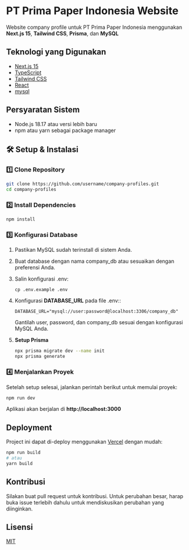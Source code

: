 # PT Prima Paper Indonesia Website

Website company profile untuk PT Prima Paper Indonesia menggunakan **Next.js 15**, **Tailwind CSS**, **Prisma**, dan **MySQL**

## Teknologi yang Digunakan

- [Next.js 15](https://nextjs.org/)
- [TypeScript](https://www.typescriptlang.org/)
- [Tailwind CSS](https://tailwindcss.com/)
- [React](https://reactjs.org/)
- [mysql](https://mysql.com/)

## Persyaratan Sistem

- Node.js 18.17 atau versi lebih baru
- npm atau yarn sebagai package manager

## 🛠️ **Setup & Instalasi**

### **1️⃣ Clone Repository**
```sh
git clone https://github.com/username/company-profiles.git
cd company-profiles
```

### **2️⃣ Install Dependencies**
```sh
npm install
```

### **3️⃣ Konfigurasi Database**
1. Pastikan MySQL sudah terinstall di sistem Anda.

2. Buat database dengan nama company_db atau sesuaikan dengan preferensi Anda.

3. Salin konfigurasi .env:
   ```env
   cp .env.example .env
    ```
   
4. Konfigurasi **DATABASE_URL** pada file .env::
   ```env
   DATABASE_URL="mysql://user:password@localhost:3306/company_db"
   ```
   Gantilah user, password, dan company_db sesuai dengan konfigurasi MySQL Anda.
   
5. **Setup Prisma**
   ```sh
   npx prisma migrate dev --name init
   npx prisma generate
   ```
### **4️⃣ Menjalankan Proyek**

Setelah setup selesai, jalankan perintah berikut untuk memulai proyek:
```sh
npm run dev
```
Aplikasi akan berjalan di **http://localhost:3000**

## Deployment

Project ini dapat di-deploy menggunakan [Vercel](https://vercel.com) dengan mudah:

```bash
npm run build
# atau
yarn build
```

## Kontribusi

Silakan buat pull request untuk kontribusi. Untuk perubahan besar, harap buka issue terlebih dahulu untuk mendiskusikan perubahan yang diinginkan.

## Lisensi

[MIT](https://choosealicense.com/licenses/mit/)
